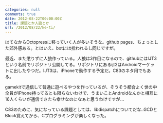 ```yaml
---
categories: null
comments: true
date: 2012-08-22T00:00:00Z
title: 課題とか人狼とか
url: /2012/08/22/ke-ti/
---
```


はてなからOctopressに移っていく人が多いそうな。github pages、ちょっとした郊外感ある。とはいえ、botには拾われるし同じですが。

最近、また懲りずに人狼作っている。人狼は3作目になるので、githubにはIJT3という名前でリポジトリ公開してる。リポジトリにあるijt2はAndroidマーケットに出したやつだ。IJT3は、iPhoneで動作する予定だ。C83のネタ用でもある。

<!--more-->

gamekitで通信して普通に遊べるやつを作っているが、そうそう都合よく世の中全員がiPhone持ってるとも限らないわけで、うまいことAndroidなんかと相互に16人くらいが通信できたら幸せなのになぁと思うわけですが...

C83のために、気になっている課題としては、libdispatchについてだな..GCDとBlock覚えてから、Cプログラミングが楽しくなった。
